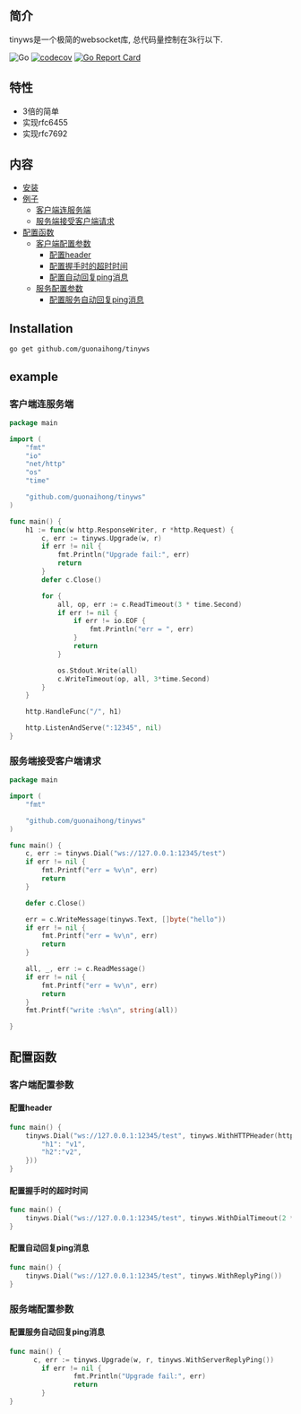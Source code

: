 ## 简介
tinyws是一个极简的websocket库, 总代码量控制在3k行以下.

![Go](https://github.com/guonaihong/tinyws/workflows/Go/badge.svg)
[![codecov](https://codecov.io/gh/guonaihong/tinyws/branch/main/graph/badge.svg)](https://codecov.io/gh/guonaihong/tinyws)
[![Go Report Card](https://goreportcard.com/badge/github.com/guonaihong/tinyws)](https://goreportcard.com/report/github.com/guonaihong/tinyws)

## 特性
* 3倍的简单
* 实现rfc6455
* 实现rfc7692

## 内容
* [安装](#Installation)
* [例子](#example)
	* [客户端连服务端](#客户端连服务端)
	* [服务端接受客户端请求](#服务端接受客户端请求)
* [配置函数](#配置函数)
	* [客户端配置参数](#客户端配置)
		* [配置header](#配置header)
		* [配置握手时的超时时间](#配置握手时的超时时间)
		* [配置自动回复ping消息](#配置自动回复ping消息)
	* [服务配置参数](#服务端配置)
		* [配置服务自动回复ping消息](#配置服务自动回复ping消息)
## Installation
```console
go get github.com/guonaihong/tinyws
```

## example
### 客户端连服务端
```go
package main

import (
	"fmt"
	"io"
	"net/http"
	"os"
	"time"

	"github.com/guonaihong/tinyws"
)

func main() {
	h1 := func(w http.ResponseWriter, r *http.Request) {
		c, err := tinyws.Upgrade(w, r)
		if err != nil {
			fmt.Println("Upgrade fail:", err)
			return
		}
		defer c.Close()

		for {
			all, op, err := c.ReadTimeout(3 * time.Second)
			if err != nil {
				if err != io.EOF {
					fmt.Println("err = ", err)
				}
				return
			}

			os.Stdout.Write(all)
			c.WriteTimeout(op, all, 3*time.Second)
		}
	}

	http.HandleFunc("/", h1)

	http.ListenAndServe(":12345", nil)
}

```
### 服务端接受客户端请求
```go
package main

import (
	"fmt"

	"github.com/guonaihong/tinyws"
)

func main() {
	c, err := tinyws.Dial("ws://127.0.0.1:12345/test")
	if err != nil {
		fmt.Printf("err = %v\n", err)
		return
	}

	defer c.Close()

	err = c.WriteMessage(tinyws.Text, []byte("hello"))
	if err != nil {
		fmt.Printf("err = %v\n", err)
		return
	}

	all, _, err := c.ReadMessage()
	if err != nil {
		fmt.Printf("err = %v\n", err)
		return
	}
	fmt.Printf("write :%s\n", string(all))

}

```

## 配置函数
### 客户端配置参数
#### 配置header
```go
func main() {
	tinyws.Dial("ws://127.0.0.1:12345/test", tinyws.WithHTTPHeader(http.Header{
		"h1": "v1",
		"h2":"v2", 
	}))
}
```
#### 配置握手时的超时时间
```go
func main() {
	tinyws.Dial("ws://127.0.0.1:12345/test", tinyws.WithDialTimeout(2 * time.Second))
}
```

#### 配置自动回复ping消息
```go
func main() {
	tinyws.Dial("ws://127.0.0.1:12345/test", tinyws.WithReplyPing())
}
```
### 服务端配置参数
#### 配置服务自动回复ping消息
```go
func main() {
	  c, err := tinyws.Upgrade(w, r, tinyws.WithServerReplyPing())
        if err != nil {
                fmt.Println("Upgrade fail:", err)
                return
        }   
}
```